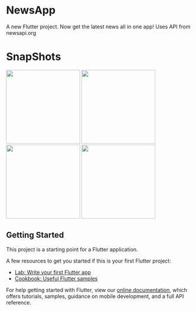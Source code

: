 # NewsApp

A new Flutter project.
Now get the latest news all in one app!
Uses API from newsapi.org

# SnapShots

<img src="https://user-images.githubusercontent.com/68644104/88480610-7d167080-cf74-11ea-9112-f8d5fe382cd6.jpg" width="200" /> <img src="https://user-images.githubusercontent.com/68644104/88480612-843d7e80-cf74-11ea-96cf-3df88c929554.jpg" width="200" />
<img src="https://user-images.githubusercontent.com/68644104/88480618-88699c00-cf74-11ea-8f7a-5e4e57b71a03.jpg" width="200" />
<img src="https://user-images.githubusercontent.com/68644104/88480623-8e5f7d00-cf74-11ea-85b8-2d1ebf096ecb.jpg" width="200" />

## Getting Started

This project is a starting point for a Flutter application.

A few resources to get you started if this is your first Flutter project:

- [Lab: Write your first Flutter app](https://flutter.dev/docs/get-started/codelab)
- [Cookbook: Useful Flutter samples](https://flutter.dev/docs/cookbook)

For help getting started with Flutter, view our
[online documentation](https://flutter.dev/docs), which offers tutorials,
samples, guidance on mobile development, and a full API reference.
